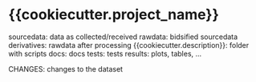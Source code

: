 # {{cookiecutter.project_name}}

sourcedata: data as collected/received
rawdata: bidsified sourcedata
derivatives: rawdata after processing
{{cookiecutter.description}}: folder with scripts
docs: docs
tests: tests
results: plots, tables, ...

CHANGES: changes to the dataset

